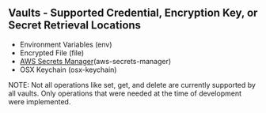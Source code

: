## Vaults - Supported Credential, Encryption Key, or Secret Retrieval Locations ##

* Environment Variables (env)
* Encrypted File (file)
* [AWS Secrets Manager](SECRETS.md)(aws-secrets-manager)
* OSX Keychain (osx-keychain)

NOTE: Not all operations like set, get, and delete are currently supported by all vaults. Only operations that were needed at the time of development were implemented.